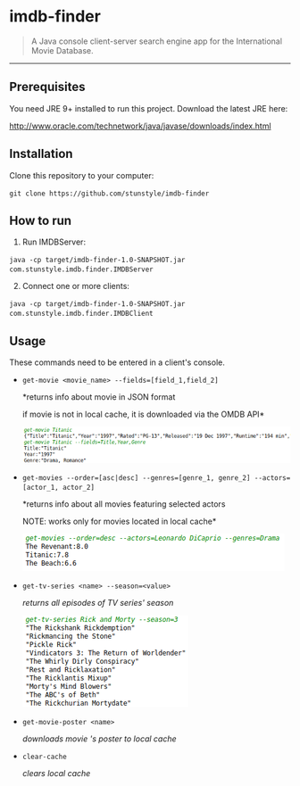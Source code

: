 # imdb-finder
> A Java console client-server search engine app for the International Movie Database.
<hr>

## Prerequisites
You need JRE 9+ installed to run this project.
Download the latest JRE here:

http://www.oracle.com/technetwork/java/javase/downloads/index.html
## Installation
Clone this repository to your computer:

`git clone https://github.com/stunstyle/imdb-finder`

## How to run
1. Run IMDBServer:


`java -cp target/imdb-finder-1.0-SNAPSHOT.jar com.stunstyle.imdb.finder.IMDBServer`

2. Connect one or more clients:


`java -cp target/imdb-finder-1.0-SNAPSHOT.jar com.stunstyle.imdb.finder.IMDBClient`

## Usage
These commands need to be entered in a client's console.
- `get-movie <movie_name> --fields=[field_1,field_2]`

   *returns info about movie in JSON format
   
   if movie is not in local cache, it is downloaded via the OMDB API*
   
   ![get-movie-example](assets/get-movie-example.png?raw=true "Example for get-movie")

- `get-movies --order=[asc|desc] --genres=[genre_1, genre_2] --actors=[actor_1, actor_2]`

   *returns info about all movies featuring selected actors
   
   NOTE: works only for movies located in local cache*
   
   ![get-movies-example](assets/get-movies-example.png?raw=true "Example for get-movies")
- `get-tv-series <name> --season=<value>`

   *returns all episodes of <name> TV series' <value> season*
  
   ![get-tv-series-example](assets/get-tv-series-example.png?raw=true "Example for get-tv-series")
- `get-movie-poster <name>`

   *downloads movie <name>'s poster to local cache*
- `clear-cache`

   *clears local cache*
